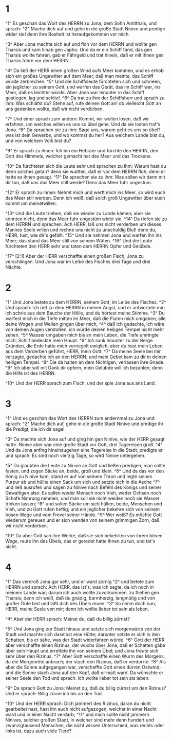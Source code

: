 # 1 
^1^ Es geschah das Wort des HERRN zu Jona, dem Sohn Amitthais, und sprach: ^2^ Mache dich auf und gehe in die große Stadt Ninive und predige wider sie! denn ihre Bosheit ist heraufgekommen vor mich. 

^3^ Aber Jona machte sich auf und floh vor dem HERRN und wollte gen Tharsis und kam hinab gen Japho. Und da er ein Schiff fand, das gen Tharsis wollte fahren, gab er Fährgeld und trat hinein, daß er mit ihnen gen Tharsis führe vor dem HERRN. 

^4^ Da ließ der HERR einen großen Wind aufs Meer kommen, und es erhob sich ein großes Ungewitter auf dem Meer, daß man meinte, das Schiff würde zerbrechen. ^5^ Und die Schiffsleute fürchteten sich und schrieen, ein jeglicher zu seinem Gott, und warfen das Gerät, das im Schiff war, ins Meer, daß es leichter würde. Aber Jona war hinunter in das Schiff gestiegen, lag und schlief. ^6^ Da trat zu ihm der Schiffsherr und sprach zu ihm: Was schläfst du? Stehe auf, rufe deinen Gott an! ob vielleicht Gott an uns gedenken wollte, daß wir nicht verdürben. 

^7^ Und einer sprach zum andern: Kommt, wir wollen losen, daß wir erfahren, um welches willen es uns so übel gehe. Und da sie losten traf's Jona. ^8^ Da sprachen sie zu ihm: Sage uns, warum geht es uns so übel? was ist dein Gewerbe, und wo kommst du her? Aus welchem Lande bist du, und von welchem Volk bist du? 

^9^ Er sprach zu ihnen: Ich bin ein Hebräer und fürchte den HERRN, den Gott des Himmels, welcher gemacht hat das Meer und das Trockene. 

^10^ Da fürchteten sich die Leute sehr und sprachen zu ihm: Warum hast du denn solches getan? denn sie wußten, daß er vor dem HERRN floh; denn er hatte es ihnen gesagt. ^11^ Da sprachen sie zu ihm: Was sollen wir denn mit dir tun, daß uns das Meer still werde? Denn das Meer fuhr ungestüm. 

^12^ Er sprach zu ihnen: Nehmt mich und werft mich ins Meer, so wird euch das Meer still werden. Denn ich weiß, daß solch groß Ungewitter über euch kommt um meinetwillen. 

^13^ Und die Leute trieben, daß sie wieder zu Lande kämen; aber sie konnten nicht, denn das Meer fuhr ungestüm wider sie. ^14^ Da riefen sie zu dem HERRN und sprachen: Ach HERR, laß uns nicht verderben um dieses Mannes Seele willen und rechne uns nicht zu unschuldig Blut! denn du, HERR, tust, wie dir's gefällt. ^15^ Und sie nahmen Jona und warfen ihn ins Meer; das stand das Meer still von seinem Wüten. ^16^ Und die Leute fürchteten den HERR sehr und taten dem HERRN Opfer und Gelübde. 

^17^ [2:1] Aber der HERR verschaffte einen großen Fisch, Jona zu verschlingen. Und Jona war im Leibe des Fisches drei Tage und drei Nächte. 

# 2 
^1^ Und Jona betete zu dem HERRN, seinem Gott, im Leibe des Fisches. ^2^ Und sprach: Ich rief zu dem HERRN in meiner Angst, und er antwortete mir; ich schrie aus dem Bauche der Hölle, und du hörtest meine Stimme. ^3^ Du warfest mich in die Tiefe mitten im Meer, daß die Fluten mich umgaben; alle deine Wogen und Wellen gingen über mich, ^4^ daß ich gedachte, ich wäre von deinen Augen verstoßen, ich würde deinen heiligen Tempel nicht mehr sehen. ^5^ Wasser umgaben mich bis an mein Leben, die Tiefe umringte mich; Schilf bedeckte mein Haupt. ^6^ Ich sank hinunter zu der Berge Gründen, die Erde hatte mich verriegelt ewiglich; aber du hast mein Leben aus dem Verderben geführt, HERR, mein Gott. ^7^ Da meine Seele bei mir verzagte, gedachte ich an den HERRN; und mein Gebet kam zu dir in deinen heiligen Tempel. ^8^ Die da halten an dem Nichtigen, verlassen ihre Gnade. ^9^ Ich aber will mit Dank dir opfern, mein Gelübde will ich bezahlen; denn die Hilfe ist des HERRN. 

^10^ Und der HERR sprach zum Fisch, und der spie Jona aus ans Land. 

# 3 
^1^ Und es geschah das Wort des HERRN zum andernmal zu Jona und sprach: ^2^ Mache dich auf, gehe in die große Stadt Ninive und predige ihr die Predigt, die ich dir sage! 

^3^ Da machte sich Jona auf und ging hin gen Ninive, wie der HERR gesagt hatte. Ninive aber war eine große Stadt vor Gott, drei Tagereisen groß. ^4^ Und da Jona anfing hineinzugehen eine Tagereise in die Stadt, predigte er und sprach: Es sind noch vierzig Tage, so wird Ninive untergehen. 

^5^ Da glaubten die Leute zu Ninive an Gott und ließen predigen, man sollte fasten, und zogen Säcke an, beide, groß und klein. ^6^ Und da das vor den König zu Ninive kam, stand er auf von seinem Thron und legte seinen Purpur ab und hüllte einen Sack um sich und setzte sich in die Asche ^7^ und ließ ausrufen und sagen zu Ninive nach Befehl des Königs und seiner Gewaltigen also: Es sollen weder Mensch noch Vieh, weder Ochsen noch Schafe Nahrung nehmen, und man soll sie nicht weiden noch sie Wasser trinken lassen; ^8^ und sollen Säcke um sich hüllen, beide, Menschen und Vieh, und zu Gott rufen heftig; und ein jeglicher bekehre sich von seinem bösen Wege und vom Frevel seiner Hände. ^9^ Wer weiß? Es möchte Gott wiederum gereuen und er sich wenden von seinem grimmigen Zorn, daß wir nicht verderben. 

^10^ Da aber Gott sah ihre Werke, daß sie sich bekehrten von ihrem bösen Wege, reute ihn des Übels, das er geredet hatte ihnen zu tun, und tat's nicht. 

# 4 
^1^ Das verdroß Jona gar sehr, und er ward zornig ^2^ und betete zum HERRN und sprach: Ach HERR, das ist's, was ich sagte, da ich noch in meinem Lande war; darum ich auch wollte zuvorkommen, zu fliehen gen Tharsis; denn ich weiß, daß du gnädig, barmherzig, langmütig und von großer Güte bist und läßt dich des Übels reuen. ^3^ So nimm doch nun, HERR, meine Seele von mir; denn ich wollte lieber tot sein als leben. 

^4^ Aber der HERR sprach: Meinst du, daß du billig zürnst? 

^5^ Und Jona ging zur Stadt hinaus und setzte sich morgenwärts von der Stadt und machte sich daselbst eine Hütte; darunter setzte er sich in den Schatten, bis er sähe, was der Stadt widerfahren würde. ^6^ Gott der HERR aber verschaffte einen Rizinus, der wuchs über Jona, daß er Schatten gäbe über sein Haupt und errettete ihn von seinem Übel; und Jona freute sich sehr über den Rizinus. ^7^ Aber Gott verschaffte einen Wurm des Morgens, da die Morgenröte anbrach; der stach den Rizinus, daß er verdorrte. ^8^ Als aber die Sonne aufgegangen war, verschaffte Gott einen dürren Ostwind; und die Sonne stach Jona auf den Kopf, daß er matt ward. Da wünschte er seiner Seele den Tod und sprach: Ich wollte lieber tot sein als leben. 

^9^ Da sprach Gott zu Jona: Meinst du, daß du billig zürnst um den Rizinus? Und er sprach: Billig zürne ich bis an den Tod. 

^10^ Und der HERR sprach: Dich jammert des Rizinus, daran du nicht gearbeitet hast, hast ihn auch nicht aufgezogen, welcher in einer Nacht ward und in einer Nacht verdarb; ^11^ und mich sollte nicht jammern Ninives, solcher großen Stadt, in welcher sind mehr denn hundert und zwanzigtausend Menschen, die nicht wissen Unterschied, was rechts oder links ist, dazu auch viele Tiere? 